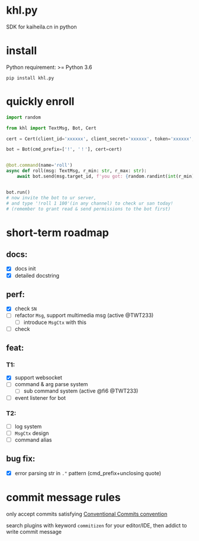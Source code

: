 # khl.py

SDK for kaiheila.cn in python

# install

Python requirement: >= Python 3.6

```shell
pip install khl.py
```

# quickly enroll

```python
import random

from khl import TextMsg, Bot, Cert

cert = Cert(client_id='xxxxxx', client_secret='xxxxxx', token='xxxxxx', verify_token='xxxxxx')

bot = Bot(cmd_prefix=['!', '！'], cert=cert)


@bot.command(name='roll')
async def roll(msg: TextMsg, r_min: str, r_max: str):
    await bot.send(msg.target_id, f'you got: {random.randint(int(r_min), int(r_max))}')


bot.run()
# now invite the bot to ur server,
# and type '!roll 1 100'(in any channel) to check ur san today!
# (remember to grant read & send permissions to the bot first)
```

# short-term roadmap

## docs:

- [x] docs init
- [x] detailed docstring

## perf:

- [x] check `SN`
- [ ] refactor `Msg`, support multimedia msg (active @TWT233)
  - [ ] introduce `MsgCtx` with this
- [ ] check

## feat:

### T1:

- [x] support websocket
- [ ] command & arg parse system
  - [ ] sub command system (active @fi6 @TWT233)
- [ ] event listener for bot

### T2:

- [ ] log system
- [ ] `MsgCtx` design
- [ ] command alias

## bug fix:

- [x] error parsing str in `."` pattern (cmd_prefix+unclosing quote)

# commit message rules

only accept commits satisfying [Conventional Commits convention](https://github.com/commitizen/cz-cli)

search plugins with keyword `commitizen` for your editor/IDE, then addict to write commit message
